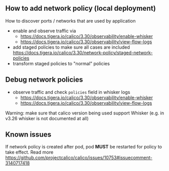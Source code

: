 ## How to add network policy (local deployment)

How to discover ports / networks that are used by application
* enable and observe traffic via
  - https://docs.tigera.io/calico/3.30/observability/enable-whisker
  - https://docs.tigera.io/calico/3.30/observability/view-flow-logs
* add staged policies to make sure all cases are included https://docs.tigera.io/calico/3.30/network-policy/staged-network-policies
* transform staged policies to "normal" policies

## Debug network policies
* observe traffic and check `policies` field in whisker logs
  - https://docs.tigera.io/calico/3.30/observability/enable-whisker
  - https://docs.tigera.io/calico/3.30/observability/view-flow-logs

Warning: make sure that calico version being used support Whisker (e.g. in v3.26 whisker is not documented at all)

## Known issues

If network policy is created after pod, pod **MUST** be restarted for policy to take effect. Read more https://github.com/projectcalico/calico/issues/10753#issuecomment-3140717418
